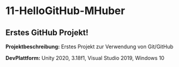 # 11-HelloGitHub-MHuber

## Erstes GitHub Projekt!

__Projektbeschreibung:__ Erstes Projekt zur Verwendung von Git/GitHub

__DevPlattform:__ Unity 2020, 3.18f1, Visual Studio 2019, Windows 10

